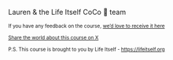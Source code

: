 Lauren & the Life Itself CoCo 🥥 team

<p style="font-size: 10px !important">
If you have any feedback on the course, <a href="https://forms.gle/DYLU6eceSob9zfTn6" style="font-size: 10px">we’d love to receive it here</a>
<br /><br />
<a href="https://ctt.ac/Z3hw9" style="font-size: 10px">Share the world about this course on X</a>
<br /><br />
P.S. This course is brought to you by Life Itself - <a href="https://lifeitself.org/" style="font-size: 10px">https://lifeitself.org</a>
</p>
